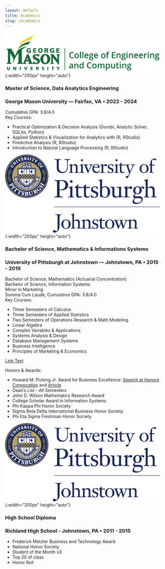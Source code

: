 ```yaml
---
layout: default
title: Academics
slug: /academics
---
```


![GMU CEC Logo](/assets/img/work/gmu-cec-logo.png){:width="200px" height="auto"}

### <b> Master of Science, Data Analytics Engineering </b><br />
### George Mason University —  Fairfax, VA  •  2022 - 2024 <br />
Cumulative GPA: 3.8/4.0 <br />
Key Courses: <br />
* Practical Optimization & Decision Analysis (Gurobi, Analytic Solver, SQLite, Python)
* Applied Statistics & Visualization for Analytics with (R, RStudio)                                                                                            
* Predictive Analysis (R, RStudio)
* Introduction to Natural Language Processing (R, RStudio)  <br />

![UPJ Logo](/assets/img/work/upj-Logo.png){:width="200px" height="auto"}

### <b> Bachelor of Science, Mathematics & Informations Systems </b> <br />
### University of Pittsburgh at Johnstown — Johnstown, PA   •   2015 - 2019 <br />
Bachelor of Science, Mathematics (Actuarial Concentration) <br />
Bachelor of Science, Information Systems <br />
Minor in Marketing <br />
Summa Cum Laude, Cumulative GPA: 3.8/4.0 <br />
Key Courses:
* Three Semesters of Calculus
* Three Semesters of Applied Statistics
* Two Semesters of Operations Research & Math Modeling
* Linear Algebra
* Complex Variables & Applications
* Systems Analysis & Design
* Database Management Systems
* Business Intelligence
* Principles of Marketing & Economics

[Link Text](/assets/img/work/TShrivastava_Assignment9.pdf)

Honors & Awards:
* Howard M. Picking Jr. Award for Business Excellence: [Speech at Honors Convocation](https://www.youtube.com/watch?v=CSGT_7AL2OE) and [Article](https://www.richlandsd.com/apps/news/article/854796)
* Dean’s List -	All Semesters
* John D. Wilson Mathematics Research Award
* College Scholar Award in Information Systems
* Phi Kappa Phi Honor Society
* Sigma Beta Delta International Business Honor Society                                                                                             
* Phi Eta Sigma Freshman Honor Society <br />

![UPJ Logo](/assets/img/work/upj-Logo.png){:width="200px" height="auto"}

### <b> High School Diploma </b>
### Richland High School - Johnstown, PA   •   2011 - 2015  <br />
* Frederick Metzler Business and Technology Award
* National Honor Society
* Student of the Month x3
* Top 20 of class
* Honor Roll
<br />
